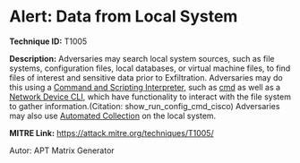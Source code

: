 # Alert: Data from Local System

**Technique ID:** T1005

**Description:** Adversaries may search local system sources, such as file systems, configuration files, local databases, or virtual machine files, to find files of interest and sensitive data prior to Exfiltration.  Adversaries may do this using a [Command and Scripting Interpreter](https://attack.mitre.org/techniques/T1059), such as [cmd](https://attack.mitre.org/software/S0106) as well as a [Network Device CLI](https://attack.mitre.org/techniques/T1059/008), which have functionality to interact with the file system to gather information.(Citation: show_run_config_cmd_cisco) Adversaries may also use [Automated Collection](https://attack.mitre.org/techniques/T1119) on the local system. 

**MITRE Link:** https://attack.mitre.org/techniques/T1005/

Autor: APT Matrix Generator

<!--
Tactics: 
Technique ID: T1005
Status: Pending
-->
